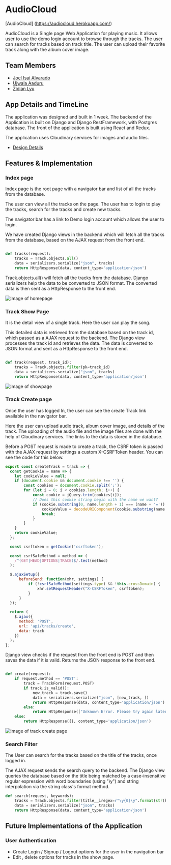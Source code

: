 # AudioCloud

[AudioCloud] (https://audiocloud.herokuapp.com/)

AudioCloud is a Single page Web Application for playing music. It allows user to use the demo login account to browse through the tracks. The user can search for tracks based on track title.
The user can upload their favorite track along with the album cover image.

## Team Members

- [Joel Isai Alvarado](https://github.com/isaialvarado)
- [Ujwala Aaduru](https://github.com/aaduru)
- [Zidian Lyu](https://github.com/zidianlyu/)

## App Details and TimeLine
The application was designed and built in 1 week. The backend of the Application is built on Django and Django RestFramework, with Postgres database. The front of the application is built using React and Redux.

The application uses Cloudinary services for images and audio files.

* [Design Details][designdetails]


[designdetails]: ./docs/README.md


## Features & Implementation
### Index page

Index page is the root page with a navigator bar and list of all the tracks from the database.

The user can view all the tracks on the page. The user has to login to play the tracks, search for the tracks and create new tracks.

The navigator bar has a link to Demo login account which allows the user to login.

We have created Django views in the backend which will fetch all the tracks from the database, based on the AJAX request from the front end.

```py

def tracks(request):
    tracks = Track.objects.all()
    data = serializers.serialize("json", tracks)
    return HttpResponse(data, content_type='application/json')

```

Track.objects.all() will fetch all the tracks from the database. Django serializers help the data to be converted to JSON format. The converted data is then sent as a HttpResponse to the front end.

![image of homepage](https://github.com/zidianlyu/AudioCloud/blob/master/docs/wireframes/_homepage.png)

### Track Show Page

It is the detail view of a single track. Here the user can play the song.

This detailed data is retrieved from the database based on the track id, which passed as a AJAX request to the backend. The Django view processes the track id and retrieves the data. The data is converted to JSON format and sent as a HttpResponse to the front end.

```py

def track(request, track_id):
    tracks = Track.objects.filter(pk=track_id)
    data = serializers.serialize("json", tracks)
    return HttpResponse(data, content_type='application/json')
```
![image of showpage](https://github.com/zidianlyu/AudioCloud/blob/master/docs/wireframes/_showpage.png)

### Track Create page

Once the user has logged In, the user can see the create Track link available in the navigator bar.

Here the user can upload audio track, album cover image, and details of the track. The uploading of the audio file and the image files are done with the help of Cloudinary services. The links to the data is stored in the database.

Before a POST request is made to create a track, the CSRF token is passed with the AJAX request by settings a custom X-CSRFToken header. You can see the code for this below.

```js
export const createTrack = track => {
  const getCookie = name => {
    let cookieValue = null;
    if (document.cookie && document.cookie !== '') {
        const cookies = document.cookie.split(';');
        for (let i = 0; i < cookies.length; i++) {
            const cookie = jQuery.trim(cookies[i]);
            // Does this cookie string begin with the name we want?
            if (cookie.substring(0, name.length + 1) === (name + '=')) {
                cookieValue = decodeURIComponent(cookie.substring(name.length + 1));
                break;
            }
        }
    }
    return cookieValue;
  };

  const csrftoken = getCookie('csrftoken');

  const csrfSafeMethod = method => (
    /^(GET|HEAD|OPTIONS|TRACE)$/.test(method)
  );

  $.ajaxSetup({
      beforeSend: function(xhr, settings) {
          if (!csrfSafeMethod(settings.type) && !this.crossDomain) {
              xhr.setRequestHeader("X-CSRFToken", csrftoken);
          }
      }
  });

  return (
    $.ajax({
      method: 'POST',
      url: 'api/tracks/create',
      data: track
    })
  );
};
```

Django view checks if the request from the front end is POST and then saves the data if it is valid. Returns the JSON response to the front end.
```py

def create(request):
    if request.method == 'POST':
        track = TrackForm(request.POST)
        if track.is_valid():
            new_track = track.save()
            data = serializers.serialize("json", [new_track, ])
            return HttpResponse(data, content_type='application/json')
        else:
            return HttpResponse(["Unknown Error. Please try again later."], content_type='application/json')
    else:
        return HttpResponse({}, content_type='application/json')

```

![image of track create page](https://github.com/zidianlyu/AudioCloud/blob/master/docs/wireframes/_track_create_page.png)

### Search Filter

The User can search for the tracks based on the title of the tracks, once logged in.


The AJAX request sends the search query to the backend. The Django view queries the database based on the title being matched by a case-insensitive regular expression with word boundaries (using "\y") and string interpolation via the string class's format method.

```py
def search(request, keywords):
    tracks = Track.objects.filter(title__iregex=r"\y{0}\y".format(str(keywords)))
    data = serializers.serialize("json", tracks)
    return HttpResponse(data, content_type='application/json')

```

## Future Implementations of the Application

### User Authentication

- Create Login / Signup / Logout options for the user in the navigation bar
- Edit , delete options for tracks in the show page.
